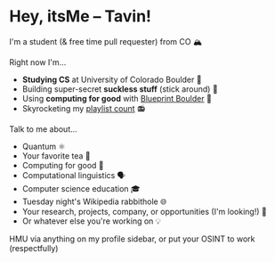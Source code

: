 # Hey, itsMe – Tavin!

I'm a student (& free time pull requester) from CO 🏔️

Right now I'm...
 - **Studying CS** at University of Colorado Boulder 🦬
 - Building super-secret **suckless stuff** (stick around) 👀
 - Using **computing for good** with [Blueprint Boulder](https://github.com/blueprintboulder) 🧋
 - Skyrocketing my [playlist count](https://open.spotify.com/user/camelinatardis) 📻
 
Talk to me about...
 - Quantum ⚛️
 - Your favorite tea 🍵
 - Computing for good 🤝
 - Computational linguistics 🗣️
 - Computer science education 🎓
 - Tuesday night's Wikipedia rabbithole 🌐
 - Your research, projects, company, or opportunities (I'm looking!) 🔬
 - Or whatever else you're working on 💡
 
HMU via anything on my profile sidebar, or put your OSINT to work (respectfully)
